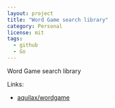```yaml
---
layout: project
title: "Word Game search library"
category: Personal
license: mit
tags:
  - github
  - Go
---
```


Word Game search library

Links:


* [aquilax/wordgame](https://github.com/aquilax/wordgame)
